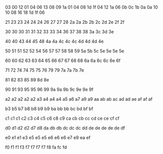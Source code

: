 03
00  12
01
04  06  13
08
09  1a
01
04  08  1d  1f
04
12  1a
06
0b  0c  1b
0a
0a  10
10
08  16  18  1d  1f
06

21
23  23
24  24  24
26
27  27
28
2a  2a
2b  2b
2c
2d
2e
2f  2f

30  30  30
31  31
32
33  33
34
36
37
38  38
3a
3c
3d
3e

40  40
43
44
45
48
4a  4a
4c  4c  4c
4d  4d  4d
4e

50
51	51
52  52
54
56
57  57
58	58
59
5a
5b
5c
5e  5e	5e	5e

60  60
62
63
63
64
65
66
67	67
68  68
6a  6a
6c
6c
6e
6f

71
72
74	74
75  75
76
79	79
7a  7a
7b
7e

81
82
83
85
89
8d
8e

90
91
93
95  95
96
99
9a  9a
9b
9c
9e  9e
9f

a2  a2  a2	a2  a2
a3
a4	a4	a4
a5
a6
a7
a9	a9
aa
ab  ab
ac
ad	ad
ae
af	af	af

b3
b5
b7
b8	b8
b9	b9
ba
bb  bb
bc
bd
bf	bf

c1	c1  c1
c2
c3
c4
c5
c6
c8
c9
ca
cb	cb
cc
cd
ce	ce
cf	cf

d0
d1
d2  d2
d7
d8
da
db	db
dc	dc	dc
dd
de	de	de	de	de
df

e0
e1	e1
e3
e5	e5	e5
e6	e6  e6
e7
e9
ea
ef

f0
f1	f1
f3
f7	f7  f7	f7
f8
fa
fc
fd
